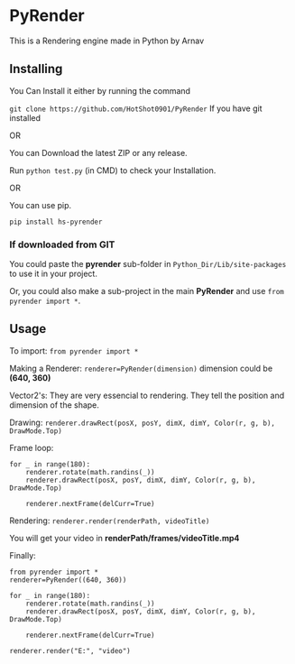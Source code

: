 # PyRender
This is a Rendering engine made in Python by Arnav


## Installing
You Can Install it either by running the command

`git clone https://github.com/HotShot0901/PyRender`
If you have git installed

OR

You can Download the latest ZIP or any release.

Run `python test.py` (in CMD) to check your Installation.

OR

You can use pip.

`pip install hs-pyrender`

### If downloaded from GIT
You could paste the **pyrender** sub-folder in `Python_Dir/Lib/site-packages` to use it in your project.

Or, you could also make a sub-project in the main **PyRender** and use `from pyrender import *`.

## Usage
To import: `from pyrender import *`

Making a Renderer: `renderer=PyRender(dimension)` dimension could be **(640, 360)**

Vector2's: They are very essencial to rendering. They tell the position and dimension of the shape.

Drawing: `renderer.drawRect(posX, posY, dimX, dimY, Color(r, g, b), DrawMode.Top)`

Frame loop:

    for _ in range(180):
        renderer.rotate(math.randins(_))
        renderer.drawRect(posX, posY, dimX, dimY, Color(r, g, b), DrawMode.Top)

        renderer.nextFrame(delCurr=True)


Rendering: `renderer.render(renderPath, videoTitle)`

You will get your video in **renderPath/frames/videoTitle.mp4**

Finally:

    from pyrender import *
    renderer=PyRender((640, 360))

    for _ in range(180):
        renderer.rotate(math.randins(_))
        renderer.drawRect(posX, posY, dimX, dimY, Color(r, g, b), DrawMode.Top)

        renderer.nextFrame(delCurr=True)

    renderer.render("E:", "video")
